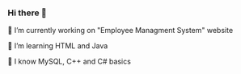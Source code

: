 ### Hi there 👋
🔭 I’m currently working on "Employee Managment System" website 

🌱 I’m learning HTML and Java

:koala: I know MySQL, C++ and C# basics


<!--
**Anton020/Anton020** is a ✨ _special_ ✨ repository because its `README.md` (this file) appears on your GitHub profile.

Here are some ideas to get you started:

